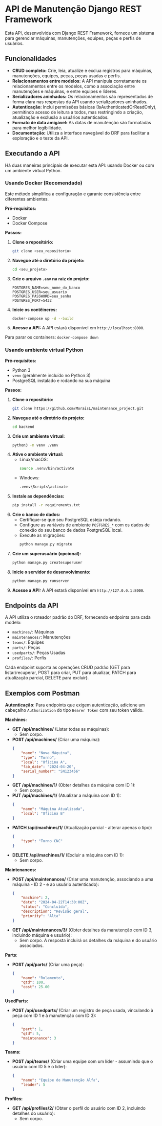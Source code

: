 # API de Manutenção Django REST Framework

Esta API, desenvolvida com Django REST Framework, fornece um sistema para gerenciar máquinas, manutenções, equipes, peças e perfis de usuários.

## Funcionalidades

* **CRUD completo:** Crie, leia, atualize e exclua registros para máquinas, manutenções, equipes, peças, peças usadas e perfis.
* **Relacionamentos entre modelos:** A API manipula corretamente os relacionamentos entre os modelos, como a associação entre manutenções e máquinas, e entre equipes e líderes.
* **Serializadores aninhados:** Os relacionamentos são representados de forma clara nas respostas da API usando serializadores aninhados.
* **Autenticação:** Inclui permissões básicas (IsAuthenticatedOrReadOnly), permitindo acesso de leitura a todos, mas restringindo a criação, atualização e exclusão a usuários autenticados.
* **Formato de data amigável:** As datas de manutenção são formatadas para melhor legibilidade.
* **Documentação:** Utiliza a interface navegável do DRF para facilitar a exploração e o teste da API.


## Executando a API

Há duas maneiras principais de executar esta API: usando Docker ou com um ambiente virtual Python.

### Usando Docker (Recomendado)

Este método simplifica a configuração e garante consistência entre diferentes ambientes.

**Pré-requisitos:**

* Docker
* Docker Compose

**Passos:**

1. **Clone o repositório:**
   ```bash
   git clone <seu_repositorio>
   ```
2. **Navegue até o diretório do projeto:**
   ```bash
   cd <seu_projeto>
   ```
3. **Crie o arquivo `.env` na raiz do projeto:**
    ```
    POSTGRES_NAME=seu_nome_do_banco
    POSTGRES_USER=seu_usuario
    POSTGRES_PASSWORD=sua_senha
    POSTGRES_PORT=5432
    ```
4. **Inicie os contêineres:**
   ```bash
   docker-compose up -d --build
   ```
5. **Acesse a API:** A API estará disponível em `http://localhost:8000`.

Para parar os containers: `docker-compose down`

### Usando ambiente virtual Python

**Pré-requisitos:**

* Python 3
* `venv` (geralmente incluído no Python 3)
* PostgreSQL instalado e rodando na sua máquina

**Passos:**

1. **Clone o repositório:**
   ```bash
   git clone https://github.com/MoraisL/maintenance_project.git
   ```
2. **Navegue até o diretório do projeto:**
   ```bash
   cd backend
   ```
3. **Crie um ambiente virtual:**
   ```bash
   python3 -m venv .venv
   ```
4. **Ative o ambiente virtual:**
   * Linux/macOS:
      ```bash
      source .venv/bin/activate
      ```
   * Windows:
     ```bash
     .venv\Scripts\activate
     ```
5. **Instale as dependências:**
   ```bash
   pip install -r requirements.txt
   ```
6. **Crie o banco de dados:**
    * Certifique-se que seu PostgreSQL esteja rodando.
    * Configure as variáveis de ambiente `POSTGRES_*`  com os dados de conexão do seu banco de dados PostgreSQL local.
    * Execute as migrações:
        ```bash
        python manage.py migrate
        ```
7. **Crie um superusuário (opcional):**
    ```bash
    python manage.py createsuperuser
    ```
8. **Inicie o servidor de desenvolvimento:**
    ```bash
    python manage.py runserver
    ```
9. **Acesse a API:** A API estará disponível em `http://127.0.0.1:8000`.


## Endpoints da API

A API utiliza o roteador padrão do DRF, fornecendo endpoints para cada modelo:

* `machines/`:  Máquinas
* `maintenances/`: Manutenções
* `teams/`: Equipes
* `parts/`: Peças
* `usedparts/`: Peças Usadas
* `profiles/`: Perfis

Cada endpoint suporta as operações CRUD padrão (GET para listar/recuperar, POST para criar, PUT para atualizar, PATCH para atualização parcial, DELETE para excluir).

## Exemplos com Postman

**Autenticação:** Para endpoints que exigem autenticação, adicione um cabeçalho `Authorization` do tipo `Bearer Token` com seu token válido.


**Machines:**

* **GET /api/machines/** (Listar todas as máquinas):
    * Sem corpo.
* **POST /api/machines/** (Criar uma máquina):
    ```json
    {
        "name": "Nova Máquina",
        "type": "Torno",
        "local": "Oficina A",
        "fab_date": "2024-04-20",
        "serial_number": "SN123456"
    }
    ```
* **GET /api/machines/1/** (Obter detalhes da máquina com ID 1):
    * Sem corpo.
* **PUT /api/machines/1/** (Atualizar a máquina com ID 1):
    ```json
    {
        "name": "Máquina Atualizada",
        "local": "Oficina B"
    }
    ```
* **PATCH /api/machines/1/** (Atualização parcial - alterar apenas o tipo):
    ```json
    {
        "type": "Torno CNC"
    }
    ```
* **DELETE /api/machines/1/** (Excluir a máquina com ID 1):
    * Sem corpo.


**Maintenances:**

* **POST /api/maintenances/** (Criar uma manutenção, associando a uma máquina - ID 2 - e ao usuário autenticado):
    ```json
    {
        "machine": 2,
        "date": "2024-04-22T14:30:00Z",
        "status": "Concluída",
        "description": "Revisão geral",
        "priority": "Alta"
    }
    ```
* **GET /api/maintenances/3/** (Obter detalhes da manutenção com ID 3, incluindo máquina e usuário):
    * Sem corpo. A resposta incluirá os detalhes da máquina e do usuário associados.



**Parts:**

* **POST /api/parts/** (Criar uma peça):
    ```json
    {
        "name": "Rolamento",
        "qtd": 100,
        "cost": 25.00
    }
    ```

**UsedParts:**

* **POST /api/usedparts/** (Criar um registro de peça usada, vinculando à peça com ID 1 e à manutenção com ID 3):
    ```json
    {
        "part": 1,
        "qtd": 5,
        "maintenance": 3
    }
    ```

**Teams:**

* **POST /api/teams/** (Criar uma equipe com um líder - assumindo que o usuário com ID 5 é o líder):
    ```json
    {
        "name": "Equipe de Manutenção Alfa",
        "leader": 5
    }
    ```


**Profiles:**

* **GET /api/profiles/2/** (Obter o perfil do usuário com ID 2, incluindo detalhes do usuário):
    * Sem corpo.